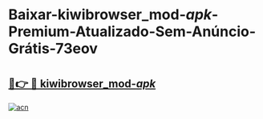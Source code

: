 # Baixar-kiwibrowser_mod-_apk_-Premium-Atualizado-Sem-Anúncio-Grátis-73eov

# <h2><a href="https://qdeqsh.esa.edu.pl?src=kiwibrowser_mod-_apk_&ref=73eov">🔗👉 🔴 kiwibrowser_mod-_apk_</a></h2>

[![acn](https://github.com/user-attachments/assets/0f9c940e-d8b0-45ae-aac7-cd30a18b3e1c)](https://qdeqsh.esa.edu.pl?src=kiwibrowser_mod-_apk_&ref=73eov)

